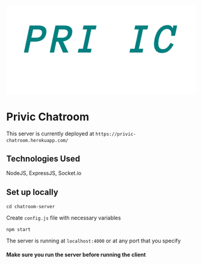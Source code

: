 ![Logo](../public/images/logo.png)

# Privic Chatroom

This server is currently deployed at `https://privic-chatroom.herokuapp.com/`

## Technologies Used

NodeJS, ExpressJS, Socket.io

## Set up locally 

```
cd chatroom-server
```
Create ``` config.js ``` file with necessary variables

```
npm start

```
The server is running at ``` localhost:4000 ``` or at any port that you specify

#### Make sure you run the server before running the client 
